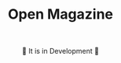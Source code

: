 # <div align="center"> Open Magazine </div>

</br>

<div align="center">

<p>🚧 It is in Development 🚧</p>

</div>

</br>
